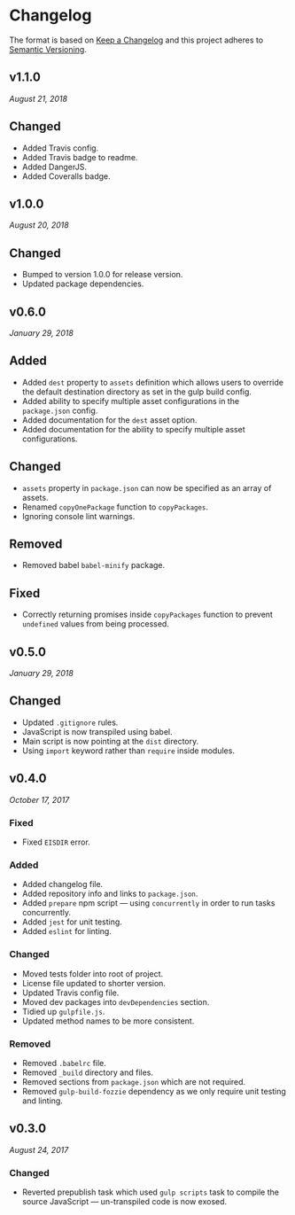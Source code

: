 # Changelog

The format is based on [Keep a Changelog](http://keepachangelog.com/en/1.0.0/)
and this project adheres to [Semantic Versioning](http://semver.org/spec/v2.0.0.html).


v1.1.0
------------------------------
*August 21, 2018*

## Changed
- Added Travis config.
- Added Travis badge to readme.
- Added DangerJS.
- Added Coveralls badge.


v1.0.0
------------------------------
*August 20, 2018*

## Changed
- Bumped to version 1.0.0 for release version.
- Updated package dependencies.


v0.6.0
------------------------------
*January 29, 2018*

## Added
- Added `dest` property to `assets` definition which allows users to override the default destination directory as set in the gulp build config.
- Added ability to specify multiple asset configurations in the `package.json` config.
- Added documentation for the `dest` asset option.
- Added documentation for the ability to specify multiple asset configurations.

## Changed
- `assets` property in `package.json` can now be specified as an array of assets.
- Renamed `copyOnePackage` function to `copyPackages`.
- Ignoring console lint warnings.

## Removed
- Removed babel `babel-minify` package.

## Fixed
- Correctly returning promises inside `copyPackages` function to prevent `undefined` values from being processed.


v0.5.0
------------------------------
*January 29, 2018*

## Changed
- Updated `.gitignore` rules.
- JavaScript is now transpiled using babel.
- Main script is now pointing at the `dist` directory.
- Using `import` keyword rather than `require` inside modules.


v0.4.0
------------------------------
*October 17, 2017*

### Fixed
- Fixed `EISDIR` error.

### Added
- Added changelog file.
- Added repository info and links to `package.json`.
- Added `prepare` npm script — using `concurrently` in order to run tasks concurrently.
- Added `jest` for unit testing.
- Added `eslint` for linting.

### Changed
- Moved tests folder into root of project.
- License file updated to shorter version.
- Updated Travis config file.
- Moved dev packages into `devDependencies` section.
- Tidied up `gulpfile.js`.
- Updated method names to be more consistent.

### Removed
- Removed `.babelrc` file.
- Removed `_build` directory and files.
- Removed sections from `package.json` which are not required.
- Removed `gulp-build-fozzie` dependency as we only require unit testing and linting.



v0.3.0
------------------------------
*August 24, 2017*

### Changed
- Reverted prepublish task which used `gulp scripts` task to compile the source JavaScript — un-transpiled code is now exosed.
